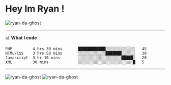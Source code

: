 # Hey Im Ryan !   
<p align="left"> <img src="https://komarev.com/ghpvc/?username=ryan-da-ghost&label=Profile%20views&color=0e75b6&style=flat-square" alt="ryan-da-ghost" /> </p>

-------

📊 **What I code**
<!--START_SECTION:waka-->
```text
PHP         4 hrs 30 mins       ████████████░░░░░░░░░░░░░   45 
HTML/CSS    3 hrs 50 mins       ░░░░░░░░░░░░███████░░░░░░   30 
Javascript  3 hr 10 mins        ░░░░░░░░░░░░░░░░░░░█████░   20
XML         30 mins             ░░░░░░░░░░░░░░░░░░░░░░░░█   5
```
------

<!-- <div>&nbsp;<img align="left" style="display: inline-block;" src="https://github-readme-stats.vercel.app/api?username=ryan-da-ghost&show_icons=true&locale=en" alt="ryan-da-ghost" /></div> -->

<img align="center" src="https://github-readme-streak-stats.herokuapp.com/?user=ryan-da-ghost&theme=nord" alt="ryan-da-ghost" />
<img align="center" src="https://github-readme-stats.vercel.app/api/top-langs/?username=Ryan-da-ghost&lang_count=8&title_color=5D8CB3&icon_color=4798FF&text_color=718CA1&bg_color=1D252C&show_icons=true" alt="ryan-da-ghost" />

